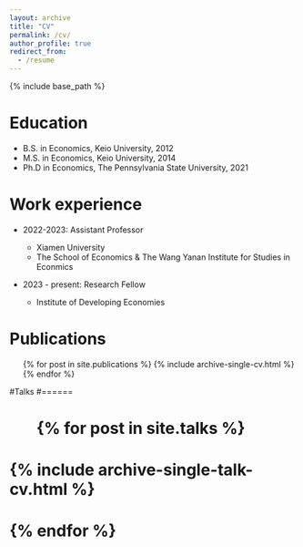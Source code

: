 ```yaml
---
layout: archive
title: "CV"
permalink: /cv/
author_profile: true
redirect_from:
  - /resume
---
```


{% include base_path %}

Education
======
* B.S. in Economics, Keio University, 2012
* M.S. in Economics, Keio University, 2014
* Ph.D in Economics, The Pennsylvania State University, 2021

Work experience
======
* 2022-2023: Assistant Professor
  * Xiamen University
  * The School of Economics & The Wang Yanan Institute for Studies in Econmics

* 2023 - present: Research Fellow
  * Institute of Developing Economies

Publications
======
  <ul>{% for post in site.publications %}
    {% include archive-single-cv.html %}
  {% endfor %}</ul>
  
#Talks
#======
#  <ul>{% for post in site.talks %}
#    {% include archive-single-talk-cv.html %}
#  {% endfor %}</ul>
  
